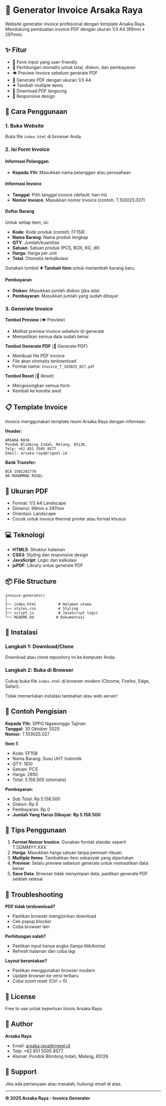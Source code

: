 # 🧾 Generator Invoice Arsaka Raya

Website generator invoice profesional dengan template Arsaka Raya. Mendukung pembuatan invoice PDF dengan ukuran 1/3 A4 (99mm x 297mm).

## ✨ Fitur

- 📝 Form input yang user-friendly
- 🔢 Perhitungan otomatis untuk total, diskon, dan pembayaran
- 👁️ Preview invoice sebelum generate PDF
- 📄 Generate PDF dengan ukuran 1/3 A4
- ➕ Tambah multiple items
- 💾 Download PDF langsung
- 📱 Responsive design

## 🚀 Cara Penggunaan

### 1. Buka Website
Buka file `index.html` di browser Anda.

### 2. Isi Form Invoice

#### Informasi Pelanggan
- **Kepada Yth**: Masukkan nama pelanggan atau perusahaan

#### Informasi Invoice
- **Tanggal**: Pilih tanggal invoice (default: hari ini)
- **Nomor Invoice**: Masukkan nomor invoice (contoh: T.103025.027)

#### Daftar Barang
Untuk setiap item, isi:
- **Kode**: Kode produk (contoh: FF158)
- **Nama Barang**: Nama produk lengkap
- **QTY**: Jumlah/kuantitas
- **Satuan**: Satuan produk (PCS, BOX, KG, dll)
- **Harga**: Harga per unit
- **Total**: Otomatis terkalkulasi

Gunakan tombol **➕ Tambah Item** untuk menambah barang baru.

#### Pembayaran
- **Diskon**: Masukkan jumlah diskon (jika ada)
- **Pembayaran**: Masukkan jumlah yang sudah dibayar

### 3. Generate Invoice

**Tombol Preview** (👁️ Preview)
- Melihat preview invoice sebelum di-generate
- Memastikan semua data sudah benar

**Tombol Generate PDF** (📄 Generate PDF)
- Membuat file PDF invoice
- File akan otomatis terdownload
- Format nama: `Invoice_T_103025_027.pdf`

**Tombol Reset** (🔄 Reset)
- Mengosongkan semua form
- Kembali ke kondisi awal

## 📋 Template Invoice

Invoice menggunakan template resmi Arsaka Raya dengan informasi:

**Header:**
```
ARSAKA RAYA
Pondok Blimbing Indah, Malang, 65126.
Telp: +62 851 5505 8577
Email: arsaka.raya@rigeel.id
```

**Bank Transfer:**
```
BCA 1501282770
AN MUHAMMAD RIGEL
```

## 🎨 Ukuran PDF

- Format: 1/3 A4 Landscape
- Dimensi: 99mm x 297mm
- Orientasi: Landscape
- Cocok untuk invoice thermal printer atau format khusus

## 💻 Teknologi

- **HTML5**: Struktur halaman
- **CSS3**: Styling dan responsive design
- **JavaScript**: Logic dan kalkulasi
- **jsPDF**: Library untuk generate PDF

## 📦 File Structure

```
invoice-generator/
│
├── index.html          # Halaman utama
├── styles.css          # Styling
├── script.js           # JavaScript logic
└── README.md          # Dokumentasi
```

## 🔧 Instalasi

### Langkah 1: Download/Clone
Download atau clone repository ini ke komputer Anda.

### Langkah 2: Buka di Browser
Cukup buka file `index.html` di browser modern (Chrome, Firefox, Edge, Safari).

Tidak memerlukan instalasi tambahan atau web server!

## 📝 Contoh Pengisian

**Kepada Yth:** SPPG Ngawonggo Tajinan  
**Tanggal:** 30 Oktober 2025  
**Nomor:** T.103025.027  

**Item 1:**
- Kode: FF158
- Nama Barang: Susu UHT Indomilk
- QTY: 1810
- Satuan: PCS
- Harga: 2850
- Total: 5.158.500 (otomatis)

**Pembayaran:**
- Sub Total: Rp 5.158.500
- Diskon: Rp 0
- Pembayaran: Rp 0
- **Jumlah Yang Harus Dibayar: Rp 5.158.500**

## 🎯 Tips Penggunaan

1. **Format Nomor Invoice**: Gunakan format standar seperti T.DDMMYY.XXX
2. **Harga**: Masukkan harga satuan tanpa pemisah ribuan
3. **Multiple Items**: Tambahkan item sebanyak yang diperlukan
4. **Preview**: Selalu preview sebelum generate untuk memastikan data benar
5. **Save Data**: Browser tidak menyimpan data, pastikan generate PDF setelah selesai

## 🐛 Troubleshooting

**PDF tidak terdownload?**
- Pastikan browser mengizinkan download
- Cek popup blocker
- Coba browser lain

**Perhitungan salah?**
- Pastikan input hanya angka (tanpa titik/koma)
- Refresh halaman dan coba lagi

**Layout berantakan?**
- Pastikan menggunakan browser modern
- Update browser ke versi terbaru
- Coba zoom reset (Ctrl + 0)

## 📄 License

Free to use untuk keperluan bisnis Arsaka Raya.

## 👤 Author

**Arsaka Raya**
- Email: arsaka.raya@rigeel.id
- Telp: +62 851 5505 8577
- Alamat: Pondok Blimbing Indah, Malang, 65126

## 🙏 Support

Jika ada pertanyaan atau masalah, hubungi email di atas.

---

**© 2025 Arsaka Raya - Invoice Generator**
